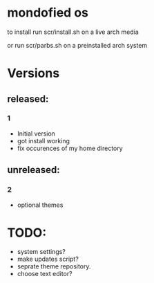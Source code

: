 # mondofied os
to install run scr/install.sh on a live arch media

or run scr/parbs.sh on a preinstalled arch system
# Versions
## released:
### 1
 - Initial version
 - got install working
 - fix occurences of my home directory
 
## unreleased:
### 2
 - optional themes

# TODO:
 - system settings?
 - make updates script?
 - seprate theme repository.
 - choose text editor?
